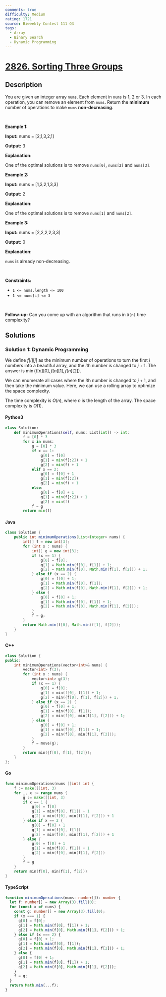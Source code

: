 ```yaml
---
comments: true
difficulty: Medium
rating: 1721
source: Biweekly Contest 111 Q3
tags:
  - Array
  - Binary Search
  - Dynamic Programming
---
```


<!-- problem:start -->

# [2826. Sorting Three Groups](https://leetcode.com/problems/sorting-three-groups)

## Description

<!-- description:start -->

<p>You are given an integer array <code>nums</code>. Each element in <code>nums</code> is 1, 2 or 3. In each operation, you can remove an element from&nbsp;<code>nums</code>. Return the <strong>minimum</strong> number of operations to make <code>nums</code> <strong>non-decreasing</strong>.</p>

<p>&nbsp;</p>
<p><strong class="example">Example 1:</strong></p>

<div class="example-block">
<p><strong>Input:</strong> <span class="example-io">nums = [2,1,3,2,1]</span></p>

<p><strong>Output:</strong> <span class="example-io">3</span></p>

<p><strong>Explanation:</strong></p>

<p>One of the optimal solutions is to remove <code>nums[0]</code>, <code>nums[2]</code> and <code>nums[3]</code>.</p>
</div>

<p><strong class="example">Example 2:</strong></p>

<div class="example-block">
<p><strong>Input:</strong> <span class="example-io">nums = [1,3,2,1,3,3]</span></p>

<p><strong>Output:</strong> <span class="example-io">2</span></p>

<p><strong>Explanation:</strong></p>

<p>One of the optimal solutions is to remove <code>nums[1]</code> and <code>nums[2]</code>.</p>
</div>

<p><strong class="example">Example 3:</strong></p>

<div class="example-block">
<p><strong>Input:</strong> <span class="example-io">nums = [2,2,2,2,3,3]</span></p>

<p><strong>Output:</strong> <span class="example-io">0</span></p>

<p><strong>Explanation:</strong></p>

<p><code>nums</code> is already non-decreasing.</p>
</div>

<p>&nbsp;</p>
<p><strong>Constraints:</strong></p>

<ul>
	<li><code>1 &lt;= nums.length &lt;= 100</code></li>
	<li><code>1 &lt;= nums[i] &lt;= 3</code></li>
</ul>

<p>&nbsp;</p>
<strong>Follow-up:</strong> Can you come up with an algorithm that runs in <code>O(n)</code> time complexity?

<!-- description:end -->

## Solutions

<!-- solution:start -->

### Solution 1: Dynamic Programming

We define $f[i][j]$ as the minimum number of operations to turn the first $i$ numbers into a beautiful array, and the $i$th number is changed to $j+1$. The answer is $\min(f[n][0], f[n][1], f[n][2])$.

We can enumerate all cases where the $i$th number is changed to $j+1$, and then take the minimum value. Here, we can use a rolling array to optimize the space complexity.

The time complexity is $O(n)$, where $n$ is the length of the array. The space complexity is $O(1)$.

<!-- tabs:start -->

#### Python3

```python
class Solution:
    def minimumOperations(self, nums: List[int]) -> int:
        f = [0] * 3
        for x in nums:
            g = [0] * 3
            if x == 1:
                g[0] = f[0]
                g[1] = min(f[:2]) + 1
                g[2] = min(f) + 1
            elif x == 2:
                g[0] = f[0] + 1
                g[1] = min(f[:2])
                g[2] = min(f) + 1
            else:
                g[0] = f[0] + 1
                g[1] = min(f[:2]) + 1
                g[2] = min(f)
            f = g
        return min(f)
```

#### Java

```java
class Solution {
    public int minimumOperations(List<Integer> nums) {
        int[] f = new int[3];
        for (int x : nums) {
            int[] g = new int[3];
            if (x == 1) {
                g[0] = f[0];
                g[1] = Math.min(f[0], f[1]) + 1;
                g[2] = Math.min(f[0], Math.min(f[1], f[2])) + 1;
            } else if (x == 2) {
                g[0] = f[0] + 1;
                g[1] = Math.min(f[0], f[1]);
                g[2] = Math.min(f[0], Math.min(f[1], f[2])) + 1;
            } else {
                g[0] = f[0] + 1;
                g[1] = Math.min(f[0], f[1]) + 1;
                g[2] = Math.min(f[0], Math.min(f[1], f[2]));
            }
            f = g;
        }
        return Math.min(f[0], Math.min(f[1], f[2]));
    }
}
```

#### C++

```cpp
class Solution {
public:
    int minimumOperations(vector<int>& nums) {
        vector<int> f(3);
        for (int x : nums) {
            vector<int> g(3);
            if (x == 1) {
                g[0] = f[0];
                g[1] = min(f[0], f[1]) + 1;
                g[2] = min({f[0], f[1], f[2]}) + 1;
            } else if (x == 2) {
                g[0] = f[0] + 1;
                g[1] = min(f[0], f[1]);
                g[2] = min(f[0], min(f[1], f[2])) + 1;
            } else {
                g[0] = f[0] + 1;
                g[1] = min(f[0], f[1]) + 1;
                g[2] = min(f[0], min(f[1], f[2]));
            }
            f = move(g);
        }
        return min({f[0], f[1], f[2]});
    }
};
```

#### Go

```go
func minimumOperations(nums []int) int {
	f := make([]int, 3)
	for _, x := range nums {
		g := make([]int, 3)
		if x == 1 {
			g[0] = f[0]
			g[1] = min(f[0], f[1]) + 1
			g[2] = min(f[0], min(f[1], f[2])) + 1
		} else if x == 2 {
			g[0] = f[0] + 1
			g[1] = min(f[0], f[1])
			g[2] = min(f[0], min(f[1], f[2])) + 1
		} else {
			g[0] = f[0] + 1
			g[1] = min(f[0], f[1]) + 1
			g[2] = min(f[0], min(f[1], f[2]))
		}
		f = g
	}
	return min(f[0], min(f[1], f[2]))
}
```

#### TypeScript

```ts
function minimumOperations(nums: number[]): number {
  let f: number[] = new Array(3).fill(0);
  for (const x of nums) {
    const g: number[] = new Array(3).fill(0);
    if (x === 1) {
      g[0] = f[0];
      g[1] = Math.min(f[0], f[1]) + 1;
      g[2] = Math.min(f[0], Math.min(f[1], f[2])) + 1;
    } else if (x === 2) {
      g[0] = f[0] + 1;
      g[1] = Math.min(f[0], f[1]);
      g[2] = Math.min(f[0], Math.min(f[1], f[2])) + 1;
    } else {
      g[0] = f[0] + 1;
      g[1] = Math.min(f[0], f[1]) + 1;
      g[2] = Math.min(f[0], Math.min(f[1], f[2]));
    }
    f = g;
  }
  return Math.min(...f);
}
```

<!-- tabs:end -->

<!-- solution:end -->

<!-- problem:end -->
